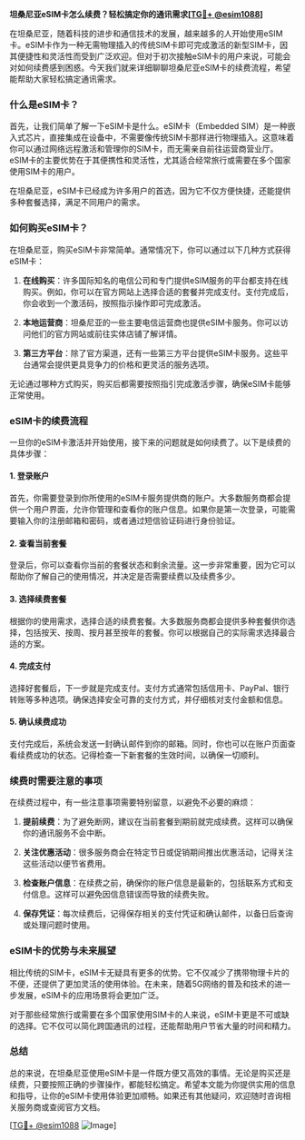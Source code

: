 **坦桑尼亚eSIM卡怎么续费？轻松搞定你的通讯需求[[TG💪+ @esim1088](https://t.me/s/esim1088)]**

在坦桑尼亚，随着科技的进步和通信技术的发展，越来越多的人开始使用eSIM卡。eSIM卡作为一种无需物理插入的传统SIM卡即可完成激活的新型SIM卡，因其便捷性和灵活性而受到广泛欢迎。但对于初次接触eSIM卡的用户来说，可能会对如何续费感到困惑。今天我们就来详细聊聊坦桑尼亚eSIM卡的续费流程，希望能帮助大家轻松搞定通讯需求。

### 什么是eSIM卡？

首先，让我们简单了解一下eSIM卡是什么。eSIM卡（Embedded SIM）是一种嵌入式芯片，直接集成在设备中，不需要像传统SIM卡那样进行物理插入。这意味着你可以通过网络远程激活和管理你的SIM卡，而无需亲自前往运营商营业厅。eSIM卡的主要优势在于其便携性和灵活性，尤其适合经常旅行或需要在多个国家使用SIM卡的用户。

在坦桑尼亚，eSIM卡已经成为许多用户的首选，因为它不仅方便快捷，还能提供多种套餐选择，满足不同用户的需求。

### 如何购买eSIM卡？

在坦桑尼亚，购买eSIM卡非常简单。通常情况下，你可以通过以下几种方式获得eSIM卡：

1. **在线购买**：许多国际知名的电信公司和专门提供eSIM服务的平台都支持在线购买。例如，你可以在官方网站上选择合适的套餐并完成支付。支付完成后，你会收到一个激活码，按照指示操作即可完成激活。

2. **本地运营商**：坦桑尼亚的一些主要电信运营商也提供eSIM卡服务。你可以访问他们的官方网站或前往实体店铺了解详情。

3. **第三方平台**：除了官方渠道，还有一些第三方平台提供eSIM卡服务。这些平台通常会提供更具竞争力的价格和更灵活的服务选项。

无论通过哪种方式购买，购买后都需要按照指引完成激活步骤，确保eSIM卡能够正常使用。

### eSIM卡的续费流程

一旦你的eSIM卡激活并开始使用，接下来的问题就是如何续费了。以下是续费的具体步骤：

#### 1. 登录账户

首先，你需要登录到你所使用的eSIM卡服务提供商的账户。大多数服务商都会提供一个用户界面，允许你管理和查看你的账户信息。如果你是第一次登录，可能需要输入你的注册邮箱和密码，或者通过短信验证码进行身份验证。

#### 2. 查看当前套餐

登录后，你可以查看你当前的套餐状态和剩余流量。这一步非常重要，因为它可以帮助你了解自己的使用情况，并决定是否需要续费以及续费多少。

#### 3. 选择续费套餐

根据你的使用需求，选择合适的续费套餐。大多数服务商都会提供多种套餐供你选择，包括按天、按周、按月甚至按年的套餐。你可以根据自己的实际需求选择最合适的方案。

#### 4. 完成支付

选择好套餐后，下一步就是完成支付。支付方式通常包括信用卡、PayPal、银行转账等多种选项。确保选择安全可靠的支付方式，并仔细核对支付金额和信息。

#### 5. 确认续费成功

支付完成后，系统会发送一封确认邮件到你的邮箱。同时，你也可以在账户页面查看续费成功的状态。记得检查一下新套餐的生效时间，以确保一切顺利。

### 续费时需要注意的事项

在续费过程中，有一些注意事项需要特别留意，以避免不必要的麻烦：

1. **提前续费**：为了避免断网，建议在当前套餐到期前就完成续费。这样可以确保你的通讯服务不会中断。

2. **关注优惠活动**：很多服务商会在特定节日或促销期间推出优惠活动，记得关注这些活动以便节省费用。

3. **检查账户信息**：在续费之前，确保你的账户信息是最新的，包括联系方式和支付信息。这样可以避免因信息错误而导致的续费失败。

4. **保存凭证**：每次续费后，记得保存相关的支付凭证和确认邮件，以备日后查询或处理问题时使用。

### eSIM卡的优势与未来展望

相比传统的SIM卡，eSIM卡无疑具有更多的优势。它不仅减少了携带物理卡片的不便，还提供了更加灵活的使用体验。在未来，随着5G网络的普及和技术的进一步发展，eSIM卡的应用场景将会更加广泛。

对于那些经常旅行或需要在多个国家使用SIM卡的人来说，eSIM卡更是不可或缺的选择。它不仅可以简化跨国通讯的过程，还能帮助用户节省大量的时间和精力。

### 总结

总的来说，在坦桑尼亚使用eSIM卡是一件既方便又高效的事情。无论是购买还是续费，只要按照正确的步骤操作，都能轻松搞定。希望本文能为你提供实用的信息和指导，让你的eSIM卡使用体验更加顺畅。如果还有其他疑问，欢迎随时咨询相关服务商或查阅官方文档。

[[TG💪+ @esim1088](https://t.me/s/esim1088) ![Image](https://i.postimg.cc/4NQfJmqS/Snipaste-2025-05-13-00-14-12.png)]